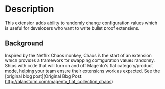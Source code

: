 # Description

This extension adds ability to randomly change configuration values which is useful for developers who want to write bullet proof extensions.

## Background

Inspired by the Netflix Chaos monkey, Chaos is the start of an extension which provides a framework for swapping configuration values randomly. Ships with code that will turn on and off Magento's flat category/product mode, helping your team ensure their extensions work as expected. See the [original blog post](Original Blog Post: http://alanstorm.com/magento_flat_collection_chaos)
